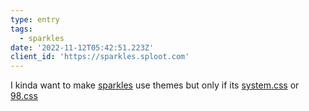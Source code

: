 ```yaml
---
type: entry
tags:
  - sparkles
date: '2022-11-12T05:42:51.223Z'
client_id: 'https://sparkles.sploot.com'
---
```

I kinda want to make [sparkles](https://benji.dog/tags/sparkles) use themes but only if its [system.css](https://sakofchit.github.io/system.css/) or [98.css](https://jdan.github.io/98.css/)
